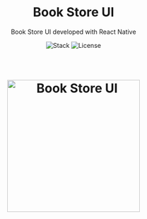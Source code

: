 <h1 align="center">
  Book Store UI
</h1>

<p align="center">Book Store UI developed with React Native</p>

<p align="center">
  <img src="https://img.shields.io/static/v1?label=STACK&message=React%20Native%20-%20TypeScript%20&color=25284c&labelColor=7279b2" alt="Stack" />

  <img alt="License" src="https://img.shields.io/static/v1?label=LICENSE&message=MIT&color=25284c&labelColor=7279b2">
</p>

<br>

<h1 align="center">
  <img alt="Book Store UI" src=".github/bookstore.gif" width="300px" />
</h1>
